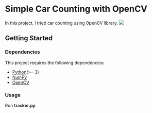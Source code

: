 # Simple Car Counting with OpenCV

In this project, I tried car counting using OpenCV library.
![](src/car-counting.gif)

## Getting Started

### Dependencies
This project requires the following dependencies:
* [Python](https://www.python.org/downloads)(>= 3)
* [NumPy](http://www.numpy.org)
* [OpenCV](https://opencv.org/releases/)

### Usage

Run **tracker.py**.
